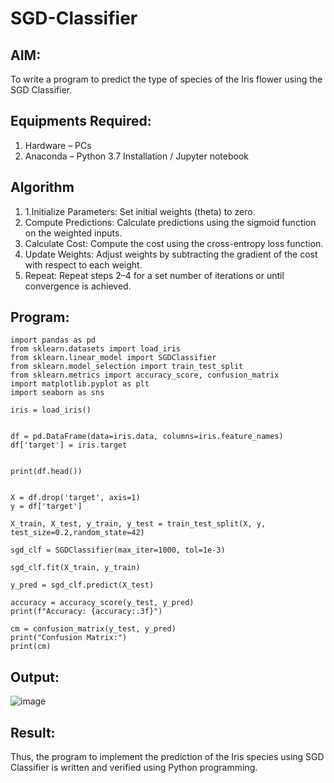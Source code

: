 # SGD-Classifier
## AIM:
To write a program to predict the type of species of the Iris flower using the SGD Classifier.

## Equipments Required:
1. Hardware – PCs
2. Anaconda – Python 3.7 Installation / Jupyter notebook

## Algorithm
1. 1.Initialize Parameters: Set initial weights (theta) to zero.
2. Compute Predictions: Calculate predictions using the sigmoid function on the weighted inputs.
3. Calculate Cost: Compute the cost using the cross-entropy loss function.
4. Update Weights: Adjust weights by subtracting the gradient of the cost with respect to each weight.
5. Repeat: Repeat steps 2–4 for a set number of iterations or until convergence is achieved.

## Program:
```
import pandas as pd
from sklearn.datasets import load_iris
from sklearn.linear_model import SGDClassifier
from sklearn.model_selection import train_test_split
from sklearn.metrics import accuracy_score, confusion_matrix
import matplotlib.pyplot as plt
import seaborn as sns

iris = load_iris()


df = pd.DataFrame(data=iris.data, columns=iris.feature_names)
df['target'] = iris.target


print(df.head())


X = df.drop('target', axis=1)
y = df['target']

X_train, X_test, y_train, y_test = train_test_split(X, y, test_size=0.2,random_state=42)

sgd_clf = SGDClassifier(max_iter=1000, tol=1e-3)

sgd_clf.fit(X_train, y_train)

y_pred = sgd_clf.predict(X_test)

accuracy = accuracy_score(y_test, y_pred)
print(f"Accuracy: {accuracy:.3f}")

cm = confusion_matrix(y_test, y_pred)
print("Confusion Matrix:")
print(cm)
```

## Output:
![image](https://github.com/user-attachments/assets/231f4555-69b2-4f23-ad18-c7046477b7f2)



## Result:
Thus, the program to implement the prediction of the Iris species using SGD Classifier is written and verified using Python programming.
